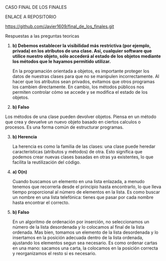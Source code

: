 CASO FINAL DE LOS FINALES 


ENLACE A REPOSITORIO

https://github.com/Javier1609/final_de_los_finales.git
   
Respuestas a las preguntas teoricas


1) **b) Debemos establecer la visibilidad más restrictiva (por ejemplo, privada) en los atributos de una clase. Así, cualquier software que utilice nuestro objeto, sólo accederá al estado de los objetos mediante los métodos que le hayamos permitido utilizar.**

   En la programación orientada a objetos, es importante proteger los datos de nuestras clases para que no se manipulen incorrectamente. Al hacer que los atributos sean privados, evitamos que otros programas los cambien directamente. En cambio, los métodos públicos nos permiten controlar cómo se accede y se modifica el estado de los objetos.


2) **b) Falso**

 Los métodos de una clase pueden devolver objetos. Piensa en un método que crea y devuelve un nuevo objeto basado en ciertos calculos o procesos. Es una forma común de estructurar programas.

3) **b) Herencia**

   La herencia es como la familia de las clases: una clase puede heredar características (atributos y métodos) de otra. Esto significa que podemos crear nuevas clases basadas en otras ya existentes, lo que facilita la reutilización del código.

4) **a) O(n)**

   Cuando buscamos un elemento en una lista enlazada, a menudo tenemos que recorrerla desde el principio hasta encontrarlo, lo que lleva tiempo proporcional al número de elementos en la lista. Es como buscar un nombre en una lista telefónica: tienes que pasar por cada nombre hasta encontrar el correcto.

5) **b) Falso**

    En un algoritmo de ordenación por inserción, no seleccionamos un número de la lista desordenada y lo colocamos al final de la lista ordenada. Mas bien, tomamos un elemento de la lista desordenada y lo insertamos en la posición adecuada dentro de la lista ordenada, ajustando los elementos segun sea necesario. Es como ordenar cartas en una mano: sacamos una carta, la colocamos en la posición correcta y reorganizamos el resto si es necesario.

  
   
   

   
